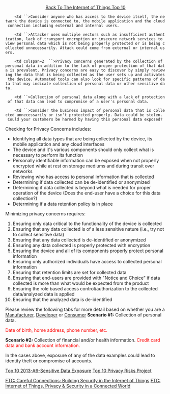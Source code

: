 <center>

[Back To The Internet of Things
Top 10](https://www.owasp.org/index.php/OWASP_Internet_of_Things_Project#tab=Top_10_IoT_Vulnerabilities__282014_29)

</center>

`    <td ``>Consider anyone who has access to the device itself, the network the device is connected to, the mobile application and the cloud connection including external and internal users.`

</td>

`    <td ``>Attacker uses multiple vectors such as insufficient authentication, lack of transport encryption or insecure network services to view personal data which is not being properly protected or is being collected unnecessarily. Attack could come from external or internal users.`

</td>

`    <td colspan=2  ``>Privacy concerns generated by the collection of personal data in addition to the lack of proper protection of that data is prevalent. Privacy concerns are easy to discover by simply reviewing the data that is being collected as the user sets up and activates the device. Automated tools can also look for specific patterns of data that may indicate collection of personal data or other sensitive data.`

</td>

`    <td ``>Collection of personal data along with a lack of protection of that data can lead to compromise of a user's personal data.`

</td>

`    <td ``>Consider the business impact of personal data that is collected unnecessarily or isn't protected properly. Data could be stolen.  Could your customers be harmed by having this personal data exposed?`

</td>

Checking for Privacy Concerns includes:

  - Identifying all data types that are being collected by the device,
    its mobile application and any cloud interfaces
  - The device and it's various components should only collect what is
    necessary to perform its function
  - Personally identifiable information can be exposed when not properly
    encrypted while at rest on storage mediums and during transit over
    networks
  - Reviewing who has access to personal information that is collected
  - Determining if data collected can be de-identified or anonymized
  - Determining if data collected is beyond what is needed for proper
    operation of the device (Does the end-user have a choice for this
    data collection?)
  - Determining if a data retention policy is in place

Minimizing privacy concerns requires:

1.  Ensuring only data critical to the functionality of the device is
    collected
2.  Ensuring that any data collected is of a less sensitive nature
    (i.e., try not to collect sensitive data)
3.  Ensuring that any data collected is de-identified or anonymized
4.  Ensuring any data collected is properly protected with encryption
5.  Ensuring the device and all of its components properly protect
    personal information
6.  Ensuring only authorized individuals have access to collected
    personal information
7.  Ensuring that retention limits are set for collected data
8.  Ensuring that end-users are provided with "Notice and Choice" if
    data collected is more than what would be expected from the product
9.  Ensuring the role based access control/authorization to the
    collected data/analyzed data is applied
10. Ensuring that the analyzed data is de-identified

Please review the following tabs for more detail based on whether you
are a
[Manufacturer](https://www.owasp.org/index.php/OWASP_Internet_of_Things_Top_Ten_Project#tab=Manufacturers),
[Developer](https://www.owasp.org/index.php/OWASP_Internet_of_Things_Top_Ten_Project#tab=Developers)
or
[Consumer](https://www.owasp.org/index.php/OWASP_Internet_of_Things_Top_Ten_Project#tab=Consumers)
 **Scenario \#1:** Collection of personal data.

<span style="color:red;"> Date of birth, home address, phone number,
etc.

</span> **Scenario \#2:** Collection of financial and/or health
information. <span style="color:red;"> Credit card data and bank account
information.

</span> In the cases above, exposure of any of the data examples could
lead to identity theft or compromise of accounts.

[Top 10 2013-A6-Sensitive Data
Exposure](https://www.owasp.org/index.php/Top_10_2013-A6-Sensitive_Data_Exposure)
[Top 10 Privacy Risks
Project](https://www.owasp.org/index.php/OWASP_Top_10_Privacy_Risks_Project)


[FTC: Careful Connections: Building Security in the Internet of
Things](https://www.ftc.gov/tips-advice/business-center/guidance/careful-connections-building-security-internet-things)
[FTC: Internet of Things, Privacy & Security in a Connected
World](https://www.ftc.gov/system/files/documents/reports/federal-trade-commission-staff-report-november-2013-workshop-entitled-internet-things-privacy/150127iotrpt.pdf)
